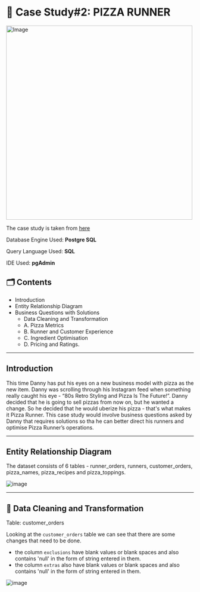 # 🍕 Case Study#2: PIZZA RUNNER

<img src="https://8weeksqlchallenge.com/images/case-study-designs/2.png" alt="Image" width="500" height="520">

The case study is taken from [here](https://8weeksqlchallenge.com/case-study-2/)

Database Engine Used: **Postgre SQL**

Query Language Used: **SQL**

IDE Used: **pgAdmin**

## 🗂️ Contents
- Introduction
- Entity Relationship Diagram
- Business Questions with Solutions
   - Data Cleaning and Transformation
   - A. Pizza Metrics
   - B. Runner and Customer Experience
   - C. Ingredient Optimisation
   - D. Pricing and Ratings.

***

## Introduction

This time Danny has put his eyes on a new business model with pizza as the new item. Danny was scrolling through his Instagram feed when something really caught his eye - “80s Retro Styling and Pizza Is The Future!”. Danny decided that he is going to sell pizzas from now on, but he wanted a change. So he decided that he would uberize his pizza - that's what makes it Pizza Runner. This case study would involve business questions asked by Danny that requires solutions so tha he can better direct his runners and optimise Pizza Runner’s operations.

***

## Entity Relationship Diagram

The dataset consists of 6 tables - runner_orders, runners, customer_orders, pizza_names, pizza_recipes and pizza_toppings.

![image](https://github.com/user-attachments/assets/0f47259c-a2ba-47d8-b0d6-b475ef2d5676)

***

## 🧹 Data Cleaning and Transformation

Table: customer_orders

Looking at the `customer_orders` table we can see that there are some changes that need to be done.
- the column `exclusions` have blank values or blank spaces and also contains 'null' in the form of string entered in them.
- the column `extras` also have blank values or blank spaces and also contains 'null' in the form of string entered in them.

![image](https://github.com/user-attachments/assets/c8c0ccc8-2a1e-484e-861b-2aa47bbe4f30)


